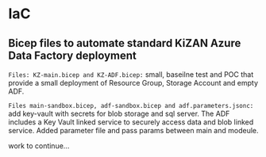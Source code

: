 # IaC
## Bicep files to automate standard KiZAN Azure Data Factory deployment

`Files: KZ-main.bicep and KZ-ADF.bicep:` small, baseilne test and POC that provide a small deployment of Resource Group, Storage Account and empty ADF.

`Files main-sandbox.bicep, adf-sandbox.bicep and adf.parameters.jsonc:` add key-vault with secrets for blob storage and sql server. The ADF includes a Key Vault linked 
service to securely access data and blob linked service. Added parameter file and pass params between main and modeule.

work to continue...
